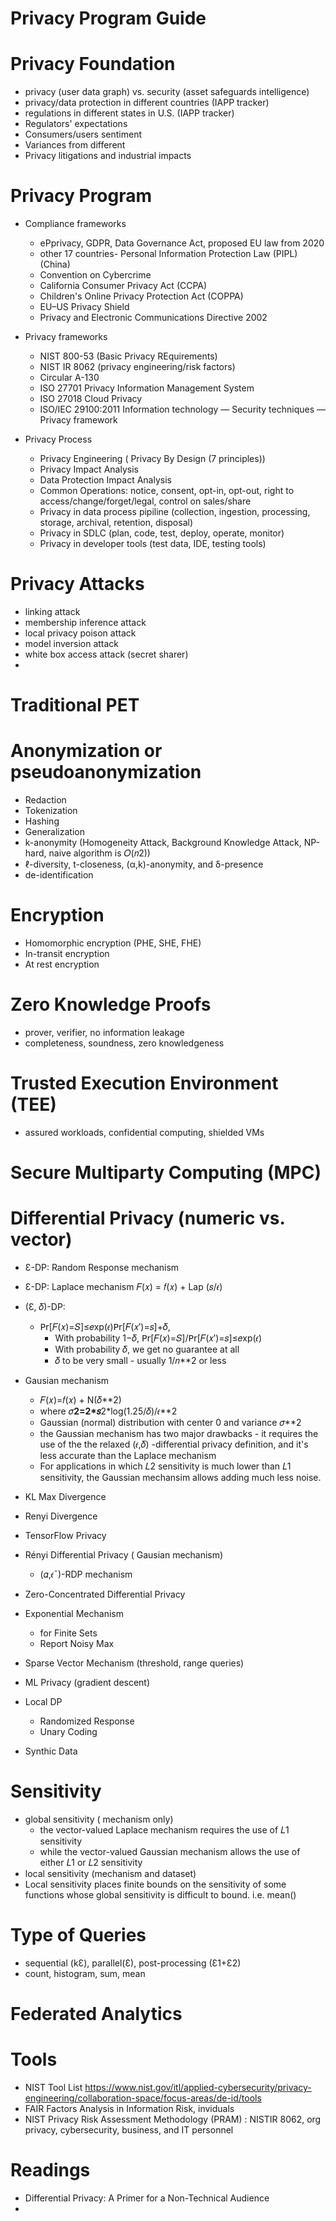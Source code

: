 # Privacy Program Guide
# Privacy Foundation
  - privacy (user data graph) vs. security (asset safeguards intelligence)
  - privacy/data protection in different countries (IAPP tracker)
  - regulations in different states in U.S. (IAPP tracker)
  - Regulators' expectations 
  - Consumers/users sentiment
  - Variances from different  
  - Privacy litigations and industrial impacts
# Privacy Program 
  - Compliance frameworks
      - ePprivacy, GDPR, Data Governance Act, proposed EU law from 2020
      - other 17 countries- Personal Information Protection Law (PIPL) (China)
      - Convention on Cybercrime
      - California Consumer Privacy Act (CCPA)
      - Children's Online Privacy Protection Act (COPPA)
      - EU–US Privacy Shield
      - Privacy and Electronic Communications Directive 2002
  
  - Privacy frameworks 
    - NIST 800-53 (Basic Privacy REquirements)
    - NIST IR 8062 (privacy engineering/risk factors)
    - Circular A-130 
    - ISO 27701 Privacy Information Management System
    - ISO 27018 Cloud Privacy
    - ISO/IEC 29100:2011 Information technology — Security techniques — Privacy framework

  - Privacy Process
      - Privacy Engineering ( Privacy By Design (7 principles))
      - Privacy Impact Analysis 
      - Data Protection Impact Analysis
      - Common Operations: notice, consent, opt-in, opt-out, right to access/change/forget/legal, control on sales/share
      - Privacy in data process pipiline (collection, ingestion, processing, storage, archival, retention, disposal)
      - Privacy in SDLC (plan, code, test, deploy, operate, monitor)
      - Privacy in developer tools (test data, IDE, testing tools)
  
# Privacy Attacks
  - linking attack
  - membership inference attack
  - local privacy poison attack 
  - model inversion attack 
  - white box access attack (secret sharer)
  - 
# Traditional PET 
# Anonymization or pseudoanonymization 
  - Redaction
  - Tokenization
  - Hashing
  - Generalization
  - k-anonymity (Homogeneity Attack, Background Knowledge Attack, NP-hard, naive algorithm is 𝑂(𝑛2))
  - ℓ-diversity, t-closeness, (α,k)-anonymity, and δ-presence
  - de-identification 
   
# Encryption 
  - Homomorphic encryption (PHE, SHE, FHE)
  - In-transit encryption
  - At rest encryption
  
# Zero Knowledge Proofs
  - prover, verifier, no information leakage
  - completeness, soundness, zero knowledgeness
  
# Trusted Execution  Environment (TEE) 
  - assured workloads, confidential computing, shielded VMs 
  
# Secure Multiparty Computing (MPC)

# Differential Privacy (numeric vs. vector)
  - Ɛ-DP:  Random Response mechanism 
  - Ɛ-DP:  Laplace mechanism 𝐹(𝑥) = 𝑓(𝑥) + Lap (𝑠/𝜖)
  - (Ɛ, 𝛿)-DP: 
    - 𝖯𝗋[𝐹(𝑥)=𝑆]≤𝑒xp(𝜖)𝖯𝗋[𝐹(𝑥′)=𝑠]+𝛿, 
      - With probability 1−𝛿, 𝖯𝗋[𝐹(𝑥)=𝑆]/𝖯𝗋[𝐹(𝑥′)=𝑠]≤𝑒xp(𝜖)
      - With probability 𝛿, we get no guarantee at all
      - 𝛿  to be very small - usually  1/𝑛**2  or less
  - Gausian mechanism  
     - 𝐹(𝑥)=𝑓(𝑥) + N(𝛿**2)
     - where 𝜎**2=2*𝑠**2*log(1.25/𝛿)/𝜖**2
     - Gaussian (normal) distribution with center 0 and variance  𝜎**2
     - the Gaussian mechanism has two major drawbacks - it requires the use of the the relaxed  (𝜖,𝛿) -differential privacy definition, and it's less accurate than the Laplace mechanism
     -  For applications in which  𝐿2  sensitivity is much lower than  𝐿1  sensitivity, the Gaussian mechansim allows adding much less noise.
  - KL Max Divergence 
  - Renyi Divergence

  - TensorFlow Privacy 
  - Rényi Differential Privacy ( Gausian mechanism) 
    - (𝛼,𝜖¯)-RDP mechanism
  - Zero-Concentrated Differential Privacy 
  - Exponential Mechanism 
    - for Finite Sets
    - Report Noisy Max
  - Sparse Vector Mechanism (threshold, range queries)
  - ML Privacy (gradient descent)
  - Local DP
    - Randomized Response
    - Unary Coding
  - Synthic Data 
  
# Sensitivity
  - global sensitivity ( mechanism only)
    - the vector-valued Laplace mechanism requires the use of 𝐿1 sensitivity
    - while the vector-valued Gaussian mechanism allows the use of either 𝐿1 or 𝐿2 sensitivity
  - local sensitivity (mechanism and dataset)
  - Local sensitivity places finite bounds on the sensitivity of some functions whose global sensitivity is difficult to bound. i.e. mean()
  
# Type of Queries
  - sequential (kƐ), parallel(Ɛ), post-processing (Ɛ1+Ɛ2)
  - count, histogram, sum, mean
  
# Federated Analytics

# Tools 
  - NIST Tool List https://www.nist.gov/itl/applied-cybersecurity/privacy-engineering/collaboration-space/focus-areas/de-id/tools
  - FAIR  Factors Analysis in Information Risk, inviduals 
  - NIST Privacy Risk Assessment Methodology (PRAM) : NISTIR 8062,  org privacy, cybersecurity, business, and IT personnel
   
# Readings
  - Differential Privacy: A Primer for a Non-Technical Audience
  - 
